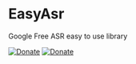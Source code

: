 # EasyAsr
Google Free ASR easy to use library

[![Donate](https://img.shields.io/badge/Donate-PayPal-blue.svg?style=for-the-badge)](https://www.paypal.com/cgi-bin/webscr?cmd=_s-xclick&hosted_button_id=FB4ZNB34TY48C&source=url)
[![Donate](https://img.shields.io/badge/Donate-KoFi-blue.svg?style=for-the-badge)](https://ko-fi.com/A0A228NHE)
